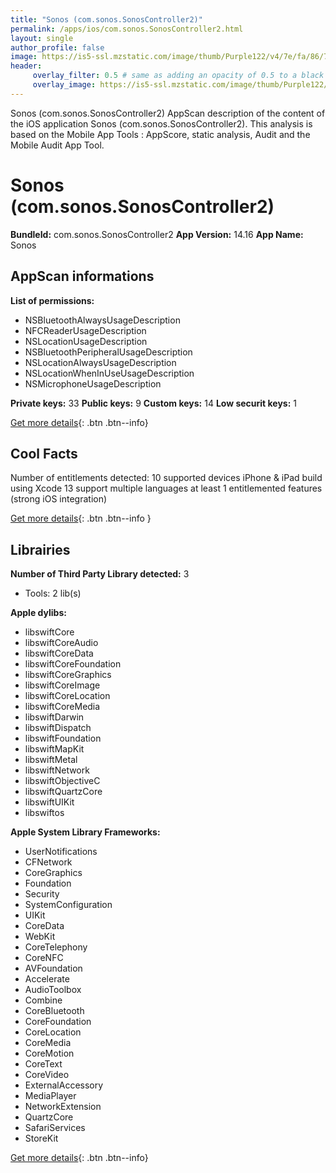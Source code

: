 ```yaml
---
title: "Sonos (com.sonos.SonosController2)"
permalink: /apps/ios/com.sonos.SonosController2.html
layout: single
author_profile: false
image: https://is5-ssl.mzstatic.com/image/thumb/Purple122/v4/7e/fa/86/7efa8622-c161-1598-69d1-d5929916c97d/AppIcon-0-0-1x_U007emarketing-0-0-0-7-0-0-sRGB-0-0-0-GLES2_U002c0-512MB-85-220-0-0.png/512x512bb.jpg
header: 
     overlay_filter: 0.5 # same as adding an opacity of 0.5 to a black background
     overlay_image: https://is5-ssl.mzstatic.com/image/thumb/Purple122/v4/7e/fa/86/7efa8622-c161-1598-69d1-d5929916c97d/AppIcon-0-0-1x_U007emarketing-0-0-0-7-0-0-sRGB-0-0-0-GLES2_U002c0-512MB-85-220-0-0.png/512x512bb.jpg
---
```

Sonos (com.sonos.SonosController2) AppScan description of the content of the iOS application Sonos (com.sonos.SonosController2). This analysis is based on the Mobile App Tools : AppScore, static analysis, Audit and the Mobile Audit App Tool.

# Sonos (com.sonos.SonosController2)

**BundleId:** com.sonos.SonosController2
**App Version:** 14.16
**App Name:** Sonos


## AppScan informations 

**List of permissions:** 
- NSBluetoothAlwaysUsageDescription
- NFCReaderUsageDescription
- NSLocationUsageDescription
- NSBluetoothPeripheralUsageDescription
- NSLocationAlwaysUsageDescription
- NSLocationWhenInUseUsageDescription
- NSMicrophoneUsageDescription
  
  
**Private keys:** 33
**Public keys:** 9
**Custom keys:** 14
**Low securit keys:** 1
  
[Get more details](/pricing.html){: .btn .btn--info}

## Cool Facts

Number of entitlements detected: 10
supported devices iPhone & iPad
build using Xcode 13
support multiple languages
at least 1 entitlemented features (strong iOS integration)
  
[Get more details](/pricing.html){: .btn .btn--info }

## Librairies 
**Number of Third Party Library detected:** 3
- Tools: 2 lib(s)


**Apple dylibs:**
- libswiftCore
- libswiftCoreAudio
- libswiftCoreData
- libswiftCoreFoundation
- libswiftCoreGraphics
- libswiftCoreImage
- libswiftCoreLocation
- libswiftCoreMedia
- libswiftDarwin
- libswiftDispatch
- libswiftFoundation
- libswiftMapKit
- libswiftMetal
- libswiftNetwork
- libswiftObjectiveC
- libswiftQuartzCore
- libswiftUIKit
- libswiftos


**Apple System Library Frameworks:**
- UserNotifications
- CFNetwork
- CoreGraphics
- Foundation
- Security
- SystemConfiguration
- UIKit
- CoreData
- WebKit
- CoreTelephony
- CoreNFC
- AVFoundation
- Accelerate
- AudioToolbox
- Combine
- CoreBluetooth
- CoreFoundation
- CoreLocation
- CoreMedia
- CoreMotion
- CoreText
- CoreVideo
- ExternalAccessory
- MediaPlayer
- NetworkExtension
- QuartzCore
- SafariServices
- StoreKit


  
[Get more details](/pricing.html){: .btn .btn--info}

